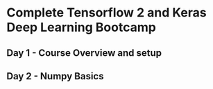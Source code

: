 # Complete Tensorflow 2 and Keras Deep Learning Bootcamp

## Day 1 - Course Overview and setup
## Day 2 - Numpy Basics
